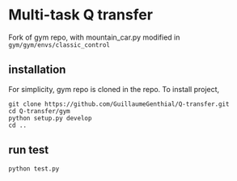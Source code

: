 # Multi-task Q transfer

Fork of gym repo, with mountain_car.py modified in `gym/gym/envs/classic_control`


## installation
For simplicity, gym repo is cloned in the repo. To install project, 

```
git clone https://github.com/GuillaumeGenthial/Q-transfer.git
cd Q-transfer/gym
python setup.py develop
cd ..
```

## run test

```
python test.py
```


